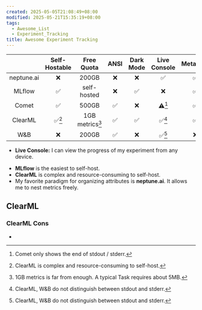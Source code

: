 ```yaml
---
created: 2025-05-05T21:08:49+08:00
modified: 2025-05-21T15:35:19+08:00
tags:
  - Awesome_List
  - Experiment_Tracking
title: Awesome Experiment Tracking
---
```


|            | Self-Hostable |   Free Quota    | ANSI | Dark Mode | Live Console | Metadata | Uncommitted Changes | Artifacts | Nested Metric |
| :--------: | :-----------: | :-------------: | :--: | :-------: | :----------: | :------: | :-----------------: | :-------: | :-----------: |
| neptune.ai |       ❌       |      200GB      |  ❌   |     ❌     |      ✅       |    ✅     |          ✅          |     ✅     |       ✅       |
|   MLflow   |       ✅       |   self-hosted   |  ❌   |     ✅     |      ❌       |    ✅     |          ❌          |     ✅     |       ✅       |
|   Comet    |       ✅       |      500GB      |  ✅   |     ❌     |    ⚠️[^1]    |    ✅     |          ✅          |     ✅     |       ✅       |
|  ClearML   |     ✅[^2]     | 1GB metrics[^3] |  ✅   |     ✅     |    ✅[^4]     |    ✅     |          ✅          |     ✅     |       ✅       |
|    W&B     |       ❌       |      200GB      |  ✅   |     ❌     |    ✅[^4]     |    ❌     |          ❌          |     ✅     |       ✅       |

- **Live Console:** I can view the progress of my experiment from any device.

[^1]: Comet only shows the end of stdout / stderr.
[^2]: ClearML is complex and resource-consuming to self-host.
[^3]: 1GB metrics is far from enough. A typical Task requires about 5MB.
[^4]: ClearML, W&B do not distinguish between stdout and stderr.

- **MLflow** is the easiest to self-host.
- **ClearML** is complex and resource-consuming to self-host.
- My favorite paradigm for organizing attributes is **neptune.ai**. It allows me to nest metrics freely.

## ClearML

### ClearML Cons

- 